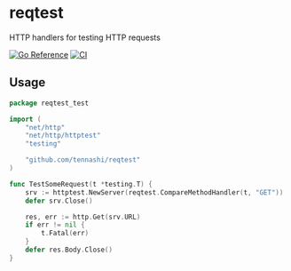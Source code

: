 # reqtest
HTTP handlers for testing HTTP requests

[![Go Reference](https://pkg.go.dev/badge/github.com/tennashi/reqtest.svg)](https://pkg.go.dev/github.com/tennashi/reqtest)
[![CI](https://github.com/tennashi/reqtest/workflows/test/badge.svg)](https://github.com/tennashi/reqtest/actions)

## Usage
```go
package reqtest_test

import (
	"net/http"
	"net/http/httptest"
	"testing"

	"github.com/tennashi/reqtest"
)

func TestSomeRequest(t *testing.T) {
	srv := httptest.NewServer(reqtest.CompareMethodHandler(t, "GET"))
	defer srv.Close()

	res, err := http.Get(srv.URL)
	if err != nil {
		t.Fatal(err)
	}
	defer res.Body.Close()
}
```
